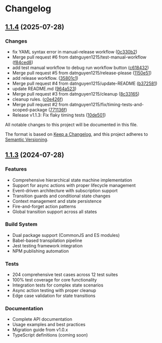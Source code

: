 # Changelog

## [1.1.4](https://github.com/datnguyen1215/hsmjs/compare/v1.1.3...v1.1.4) (2025-07-28)

### Changes

* fix YAML syntax error in manual-release workflow ([0c330b2](https://github.com/datnguyen1215/hsmjs/commit/0c330b2827ba6cabd6d465ecd915261a3d1c8343))
* Merge pull request #6 from datnguyen1215/test-manual-workflow ([f84ced8](https://github.com/datnguyen1215/hsmjs/commit/f84ced825655a8f613888c11a95360a688ca63b2))
* add test manual workflow to debug run workflow button ([c618432](https://github.com/datnguyen1215/hsmjs/commit/c61843290b46734194d9defe50a9b58efdb49829))
* Merge pull request #5 from datnguyen1215/release-please ([1150e51](https://github.com/datnguyen1215/hsmjs/commit/1150e51d5db4ce354239b5860ade670f919514e3))
* add release workflow. ([35801c1](https://github.com/datnguyen1215/hsmjs/commit/35801c1ecf03199c1af39911f60e1d4dc079c970))
* Merge pull request #4 from datnguyen1215/update-README ([b372581](https://github.com/datnguyen1215/hsmjs/commit/b3725814a6cc05011c422b549a94a9495625a80d))
* update README.md ([964a523](https://github.com/datnguyen1215/hsmjs/commit/964a5236eab805ca7b87739d5fd1dd9d4e4cd380))
* Merge pull request #3 from datnguyen1215/cleanup ([8c33165](https://github.com/datnguyen1215/hsmjs/commit/8c33165cb24d08cbfa03aaf6a6287d844b741f35))
* cleanup rules. ([c0e426f](https://github.com/datnguyen1215/hsmjs/commit/c0e426f180b62b4953767a5b5c2a019f2cbd0d09))
* Merge pull request #2 from datnguyen1215/fix/timing-tests-and-scoped-package ([771136f](https://github.com/datnguyen1215/hsmjs/commit/771136fb6a4d5358ff31cd26db45afe918ed1dcf))
* Release v1.1.3: Fix flaky timing tests ([10de501](https://github.com/datnguyen1215/hsmjs/commit/10de5013e3bbcce1ffbff4ed646d98c2dac70cbb))


All notable changes to this project will be documented in this file.

The format is based on [Keep a Changelog](https://keepachangelog.com/en/1.0.0/),
and this project adheres to [Semantic Versioning](https://semver.org/spec/v2.0.0.html).

## [1.1.3](https://github.com/datnguyen1215/hsmjs/releases/tag/v1.1.3) (2024-07-28)

### Features

* Comprehensive hierarchical state machine implementation
* Support for async actions with proper lifecycle management
* Event-driven architecture with subscription support
* Transition guards and conditional state changes
* Context management and state persistence
* Fire-and-forget action patterns
* Global transition support across all states

### Build System

* Dual package support (CommonJS and ES modules)
* Babel-based transpilation pipeline
* Jest testing framework integration
* NPM publishing automation

### Tests

* 204 comprehensive test cases across 12 test suites
* 100% test coverage for core functionality
* Integration tests for complex state scenarios
* Async action testing with proper cleanup
* Edge case validation for state transitions

### Documentation

* Complete API documentation
* Usage examples and best practices
* Migration guide from v1.0.x
* TypeScript definitions (coming soon)